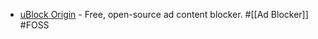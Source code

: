 - [uBlock Origin](https://ublockorigin.com/) - Free, open-source ad content blocker. #[[Ad Blocker]] #FOSS